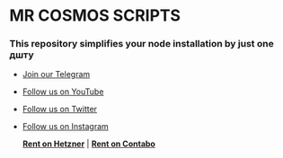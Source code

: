 # MR COSMOS SCRIPTS

### This repository simplifies your node installation by just one дшту

- [Join our Telegram](https://t.me/MirrorReflectionFarming)
- [Follow us on YouTube](https://www.youtube.com/@mirrorreflection)
- [Follow us on Twitter](https://twitter.com/MirrorRefTeam)
- [Follow us on Instagram](https://instagram.com/mirrorreflection.hub?igshid=YmMyMTA2M2Y=)

  **[Rent on Hetzner](https://hetzner.cloud/?ref=AwVksaI2T3Nz)** | **[Rent on Contabo](https://contabo.com/en)**
